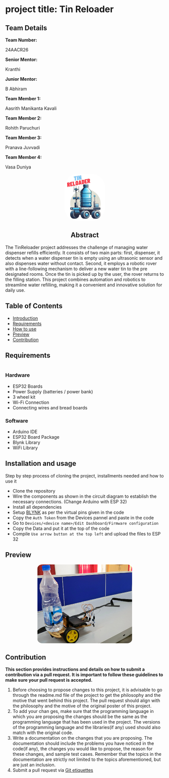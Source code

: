 # project title: Tin Reloader
<h2>Team Details</h2>
<b>Team Number: </b><p>24AACR26</p>
<b>Senior Mentor:</b><p>Kranthi</p>
<b>Junior Mentor:</b><p>B Abhiram</p>
<b>Team Member 1:</b><p>Aasrith Manikanta Kavali</p>
<b>Team Member 2:</b><p>Rohith Paruchuri</p>
<b>Team Member 3:</b><p>Pranava Juvvadi</p>
<b>Team Member 4:</b><p>Vasa Duniya</p>

<div align="center">
  <img src="./Imgs/Logo.png" width="130px" height="149px" style="border-radius:30%">

</div>
<div align="center">
<h2> Abstract </h2>
</div>
The TinReloader project addresses the challenge of managing water dispenser refills efficiently. It consists of two main parts: first, dispenser, it detects when a water dispenser tin is empty using an ultrasonic sensor and also dispenses water without contact. Second, it employs a robotic rover with a line-following mechanism to deliver a new water tin to the pre designated rooms. Once the tin is picked up by the user, the rover returns to the filling station. This project combines automation and robotics to streamline water refilling, making it a convenient and innovative solution for daily use.


## Table of Contents
- [Introduction](#introduction) <br>
- [Requirements](#requirements) <br>
- [How to use](#installation-and-usage) <br>
- [Preview](#previews)
- [Contribution](#contribution)


## Requirements
|||
|--|--|
### Hardware
- ESP32 Boards <br/>
- Power Supply (batteries / power bank) <br/>
- 3 wheel kit <br/>
- Wi-Fi Connection <br/>
- Connecting wires and bread boards

### Software
- Arduino IDE <br/>
- ESP32 Board Package <br/>
- Blynk Library <br/>
- WiFi Library <br/>

<!-- | <img src=" url (example given below)" width="130px" height="25px"></a><br>| -->

## Installation and usage
Step by step process of cloning the project, installments needed and how to use it

- Clone the repository
- Wire the components as shown in the circuit diagram to establish the necessary connections. (Change Arduino with ESP 32)
- Install all dependencies
- Setup [BLYNK](https://blynk.cloud/dashboard/login) as per the virtual pins given in the code
- Copy the `Auth Token` from the Devices pannel and paste in the code
- Go to `Devices/<device name>/Edit Dashboard/Firmware configuration`
- Copy the Data and put it at the top of the code
- Compile `Use arrow button at the top left` and upload the files to ESP 32


## Preview
<div align=center>
  <img src="./Imgs/Demo.jpg" width="300px" height="250px" style="border-radius : 5%">
</div>
 
## Contribution 
**This section provides instructions and details on how to submit a contribution via a pull request. It is important to follow these guidelines to make sure your pull request is accepted.**
1. Before choosing to propose changes to this project, it is advisable to go through the readme.md file of the project to get the philosophy and the motive that went behind this project. The pull request should align with the philosophy and the motive of the original poster of this project.
2. To add your chan ges, make sure that the programming language in which you are proposing the changes should be the same as the programming language that has been used in the project. The versions of the programming language and the libraries(if any) used should also match with the original code.
3. Write a documentation on the changes that you are proposing. The documentation should include the problems you have noticed in the code(if any), the changes you would like to propose, the reason for these changes, and sample test cases. Remember that the topics in the documentation are strictly not limited to the topics aforementioned, but are just an inclusion.
4. Submit a pull request via [Git etiquettes](https://gist.github.com/mikepea/863f63d6e37281e329f8) 


